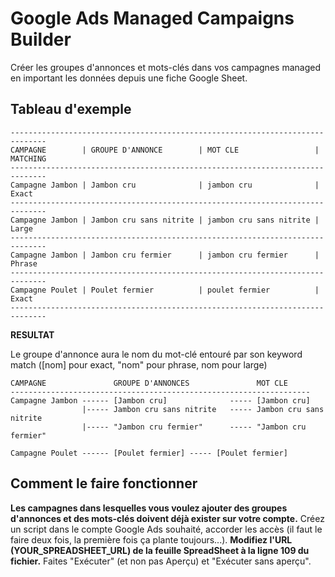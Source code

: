 # Google Ads Managed Campaigns Builder

Créer les groupes d'annonces et mots-clés dans vos campagnes managed en important les données depuis une fiche Google Sheet.

## Tableau d'exemple

```
------------------------------------------------------------------------------
CAMPAGNE        | GROUPE D'ANNONCE        | MOT CLE                 | MATCHING
------------------------------------------------------------------------------
Campagne Jambon | Jambon cru              | jambon cru              | Exact
------------------------------------------------------------------------------
Campagne Jambon | Jambon cru sans nitrite | jambon cru sans nitrite | Large
------------------------------------------------------------------------------
Campagne Jambon | Jambon cru fermier      | jambon cru fermier      | Phrase
------------------------------------------------------------------------------
Campagne Poulet | Poulet fermier          | poulet fermier          | Exact
------------------------------------------------------------------------------
```

**RESULTAT**

Le groupe d'annonce aura le nom du mot-clé entouré par son keyword match ([nom] pour exact, "nom" pour phrase, nom pour large)

```
CAMPAGNE               GROUPE D'ANNONCES               MOT CLE
-------------------------------------------------------------------
Campagne Jambon ------ [Jambon cru]              ----- [Jambon cru]
                |----- Jambon cru sans nitrite   ----- Jambon cru sans nitrite
                |----- "Jambon cru fermier"      ----- "Jambon cru fermier"

Campagne Poulet ------ [Poulet fermier] ----- [Poulet fermier]
```

## Comment le faire fonctionner

**Les campagnes dans lesquelles vous voulez ajouter des groupes d'annonces et des mots-clés doivent déjà exister sur votre compte.**
Créez un script dans le compte Google Ads souhaité, accorder les accès (il faut le faire deux fois, la première fois ça plante toujours...).
**Modifiez l'URL (YOUR_SPREADSHEET_URL) de la feuille SpreadSheet à la ligne 109 du fichier.**
Faites "Exécuter" (et non pas Aperçu) et "Exécuter sans aperçu".
